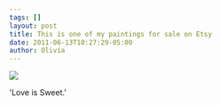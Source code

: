 ```yaml
---
tags: []
layout: post
title: This is one of my paintings for sale on Etsy
date: 2011-06-13T10:27:29-05:00
author: Olivia
---
```


![](/media/lmqlpufC7D1qga9s2o1_1280.jpg)

'Love is Sweet.'
